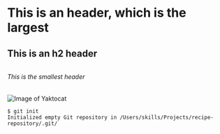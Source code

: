 # <h1> This is an header, which is the largest
## <h2> This is an h2 header
###### <h6> This is the smallest header
![Image of Yaktocat](https://octodex.github.com/images/yaktocat.png)
```
$ git init
Initialized empty Git repository in /Users/skills/Projects/recipe-repository/.git/
```
